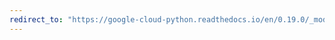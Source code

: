 ```yaml
---
redirect_to: "https://google-cloud-python.readthedocs.io/en/0.19.0/_modules/google/cloud/language/sentiment.html"
---
```

